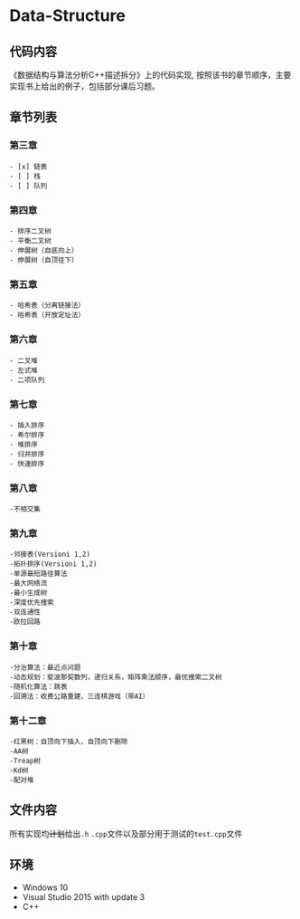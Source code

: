 # Data-Structure

## 代码内容
《数据结构与算法分析C++描述拆分》上的代码实现,
按照该书的章节顺序，主要实现书上给出的例子，包括部分课后习题。

## 章节列表
### 第三章
	- [x] 链表
	- [ ] 栈
	- [ ] 队列
### 第四章
	- 排序二叉树
	- 平衡二叉树
	- 伸展树（自底向上）
	- 伸展树（自顶往下）
### 第五章
	- 哈希表（分离链接法）
	- 哈希表（开放定址法）
### 第六章
	- 二叉堆
	- 左式堆
	- 二项队列
### 第七章
	- 插入排序
	- 希尔排序
	- 堆排序
	- 归并排序
	- 快速排序
### 第八章
	-不相交集
### 第九章
	-邻接表(Versioni 1,2)
	-拓扑排序(Versioni 1,2)
	-单源最短路径算法
	-最大网络流
	-最小生成树
	-深度优先搜索
	-双连通性
	-欧拉回路
### 第十章
	-分治算法：最近点问题
	-动态规划：斐波那契数列，递归关系，矩阵乘法顺序，最优搜索二叉树
	-随机化算法：跳表
	-回溯法：收费公路重建，三连棋游戏（带AI）
### 第十二章
	-红黑树：自顶向下插入，自顶向下删除
	-AA树
	-Treap树
	-Kd树
	-配对堆

## 文件内容
所有实现均~~计划~~给出`.h` `.cpp`文件以及部分用于测试的`test.cpp`文件


## 环境
- Windows 10
- Visual Studio 2015 with update 3
- C++